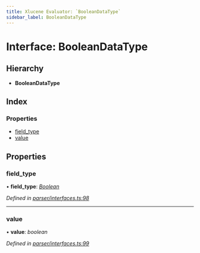 ```yaml
---
title: Xlucene Evaluator: `BooleanDataType`
sidebar_label: BooleanDataType
---
```


# Interface: BooleanDataType

## Hierarchy

* **BooleanDataType**

## Index

### Properties

* [field_type](booleandatatype.md#field_type)
* [value](booleandatatype.md#value)

## Properties

###  field_type

• **field_type**: *[Boolean](../enums/fieldtype.md#boolean)*

*Defined in [parser/interfaces.ts:98](https://github.com/terascope/teraslice/blob/0ae31df4/packages/xlucene-evaluator/src/parser/interfaces.ts#L98)*

___

###  value

• **value**: *boolean*

*Defined in [parser/interfaces.ts:99](https://github.com/terascope/teraslice/blob/0ae31df4/packages/xlucene-evaluator/src/parser/interfaces.ts#L99)*
